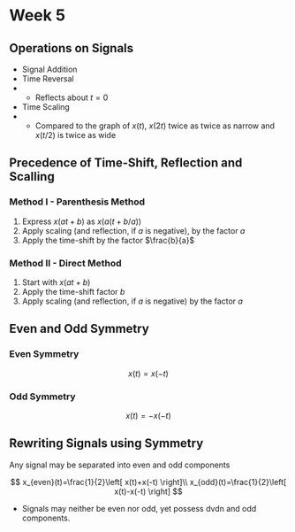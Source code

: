 # Week 5

## Operations on Signals

- Signal Addition
- Time Reversal
- - Reflects about $t=0$
- Time Scaling
- - Compared to the graph of $x(t)$, $x(2t)$ twice as twice as narrow and $x(t/2)$ is twice as wide

## Precedence of Time-Shift, Reflection and Scalling

### Method I - Parenthesis Method

1. Express $x(at+b)$ as $x(a(t+b/a))$
2. Apply scaling (and reflection, if $a$ is negative), by the factor $a$
3. Apply the time-shift by the factor $\frac{b}{a}$

### Method II - Direct Method

1. Start with $x(at+b)$
2. Apply the time-shift factor $b$
3. Apply scaling (and reflection, if $a$ is negative) by the factor $a$

## Even and Odd Symmetry

### Even Symmetry

$$
x(t)=x(-t)
$$

### Odd Symmetry

$$
x(t)=-x(-t)
$$

## Rewriting Signals using Symmetry

Any signal may be separated into even and odd components

$$
x_{even}(t)=\frac{1}{2}\left[ x(t)+x(-t) \right]\\
x_{odd}(t)=\frac{1}{2}\left[ x(t)-x(-t) \right]
$$

- Signals may neither be even nor odd, yet possess dvdn and odd components.
